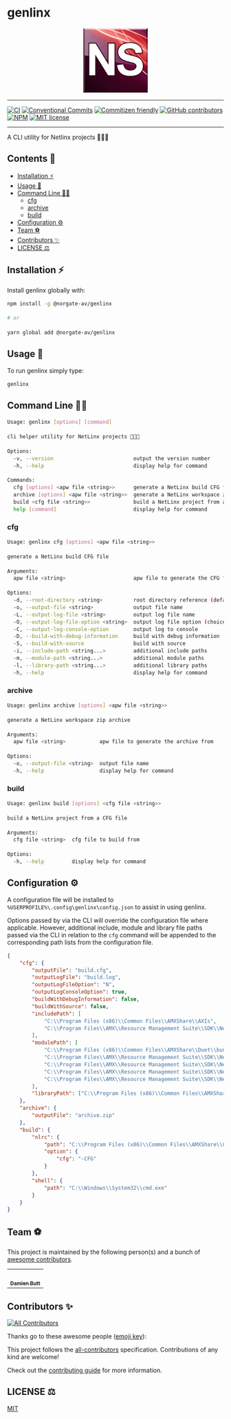 # genlinx

<div align="center">
    <img src="./assets/img/AMX_NS_03.png" alt="netlinx-studio-logo" width="150" />
</div>

---

[![CI](https://github.com/Norgate-AV-Solutions-Ltd/genlinx/actions/workflows/main.yml/badge.svg)](https://github.com/Norgate-AV-Solutions-Ltd/genlinx/actions)
[![Conventional Commits](https://img.shields.io/badge/Conventional%20Commits-1.0.0-%23FE5196?logo=conventionalcommits&logoColor=white)](https://conventionalcommits.org)
[![Commitizen friendly](https://img.shields.io/badge/commitizen-friendly-brightgreen.svg)](http://commitizen.github.io/cz-cli/)
[![GitHub contributors](https://img.shields.io/github/contributors/Norgate-AV-Solutions-Ltd/genlinx)](#contributors)
[![NPM](https://img.shields.io/npm/v/genlinx.svg)](https://www.npmjs.com/package/genlinx)
[![MIT license](https://img.shields.io/badge/License-MIT-blue.svg)](LICENSE)

---

A CLI utility for Netlinx projects 🚀🚀🚀

<!-- START doctoc generated TOC please keep comment here to allow auto update -->
<!-- DON'T EDIT THIS SECTION, INSTEAD RE-RUN doctoc TO UPDATE -->

## Contents 📖

-   [Installation :zap:](#installation-zap)
-   [Usage :rocket:](#usage-rocket)
-   [Command Line :man_technologist:](#command-line-man_technologist)
    -   [cfg](#cfg)
    -   [archive](#archive)
    -   [build](#build)
-   [Configuration :gear:](#configuration-gear)
-   [Team :soccer:](#team-soccer)
-   [Contributors :sparkles:](#contributors-sparkles)
-   [LICENSE :balance_scale:](#license-balance_scale)

<!-- END doctoc generated TOC please keep comment here to allow auto update -->

## Installation :zap:

Install genlinx globally with:

```bash
npm install -g @norgate-av/genlinx

# or

yarn global add @norgate-av/genlinx
```

## Usage :rocket:

To run genlinx simply type:

```bash
genlinx
```

<div align="center">

</div>

<!-- ## Output :package:

genlinx will

-->

## Command Line :man_technologist:

```bash
Usage: genlinx [options] [command]

cli helper utility for NetLinx projects 🚀🚀🚀

Options:
  -v, --version                          output the version number
  -h, --help                             display help for command

Commands:
  cfg [options] <apw file <string>>      generate a NetLinx build CFG file
  archive [options] <apw file <string>>  generate a NetLinx workspace zip archive
  build <cfg file <string>>              build a NetLinx project from a CFG file
  help [command]                         display help for command
```

### cfg

```bash
Usage: genlinx cfg [options] <apw file <string>>

generate a NetLinx build CFG file

Arguments:
  apw file <string>                      apw file to generate the CFG from

Options:
  -d, --root-directory <string>          root directory reference (default: ".")
  -o, --output-file <string>             output file name
  -L, --output-log-file <string>         output log file name
  -O, --output-log-file-option <string>  output log file option (choices: "A", "N")
  -C, --output-log-console-option        output log to console
  -D, --build-with-debug-information     build with debug information
  -S, --build-with-source                build with source
  -i, --include-path <string...>         additional include paths
  -m, --module-path <string...>          additional module paths
  -l, --library-path <string...>         additional library paths
  -h, --help                             display help for command
```

### archive

```bash
Usage: genlinx archive [options] <apw file <string>>

generate a NetLinx workspace zip archive

Arguments:
  apw file <string>           apw file to generate the archive from

Options:
  -o, --output-file <string>  output file name
  -h, --help                  display help for command
```

### build

```bash
Usage: genlinx build [options] <cfg file <string>>

build a NetLinx project from a CFG file

Arguments:
  cfg file <string>  cfg file to build from

Options:
  -h, --help         display help for command
```

## Configuration :gear:

A configuration file will be installed to `%USERPROFILE%\.config\genlinx\config.json` to assist in using genlinx.

Options passed by via the CLI will override the configuration file where applicable. However, additional include, module and library file paths passed via the CLI in relation to the `cfg` command will be appended to the corresponding path lists from the configuration file.

```json
{
    "cfg": {
        "outputFile": "build.cfg",
        "outputLogFile": "build.log",
        "outputLogFileOption": "N",
        "outputLogConsoleOption": true,
        "buildWithDebugInformation": false,
        "buildWithSource": false,
        "includePath": [
            "C:\\Program Files (x86)\\Common Files\\AMXShare\\AXIs",
            "C:\\Program Files\\AMX\\Resource Management Suite\\SDK\\NetLinx\\4.7.18\\includes"
        ],
        "modulePath": [
            "C:\\Program Files (x86)\\Common Files\\AMXShare\\Duet\\bundle",
            "C:\\Program Files\\AMX\\Resource Management Suite\\SDK\\NetLinx\\4.7.18",
            "C:\\Program Files\\AMX\\Resource Management Suite\\SDK\\NetLinx\\4.7.18\\monitors",
            "C:\\Program Files\\AMX\\Resource Management Suite\\SDK\\NetLinx\\4.7.18\\monitors-duet",
            "C:\\Program Files\\AMX\\Resource Management Suite\\SDK\\NetLinx\\4.7.18\\monitors-netlinx"
        ],
        "libraryPath": ["C:\\Program Files (x86)\\Common Files\\AMXShare\\SYCs"]
    },
    "archive": {
        "outputFile": "archive.zip"
    },
    "build": {
        "nlrc": {
            "path": "C:\\Program Files (x86)\\Common Files\\AMXShare\\COM\\NLRC.exe",
            "option": {
                "cfg": "-CFG"
            }
        },
        "shell": {
            "path": "C:\\Windows\\System32\\cmd.exe"
        }
    }
}
```

<!-- ## Run with Docker :whale:

If you don't want to install nodejs or any node packages, use this method to run the genlinx from within a Docker container.

```bash
docker run -it -rm -v $(pwd):/usr/src/app genlinx:latest
````

> or

You can download this bash script from [here](./bin/genlinx) which wraps the above command into a simple command.

````bash
genlinx
``` -->

## Team :soccer:

This project is maintained by the following person(s) and a bunch of [awesome contributors](https://github.com/Norgate-AV-Solutions-Ltd/genlinx/graphs/contributors).

<table>
  <tr>
    <td align="center"><a href="https://github.com/damienbutt"><img src="https://avatars.githubusercontent.com/damienbutt?v=4?s=100" width="100px;" alt=""/><br /><sub><b>Damien Butt</b></sub></a><br /></td>
  </tr>
</table>

## Contributors :sparkles:

<!-- ALL-CONTRIBUTORS-BADGE:START - Do not remove or modify this section -->

[![All Contributors](https://img.shields.io/badge/all_contributors-1-orange.svg?style=flat-square)](#contributors-)

<!-- ALL-CONTRIBUTORS-BADGE:END -->

Thanks go to these awesome people ([emoji key](https://allcontributors.org/docs/en/emoji-key)):

<!-- ALL-CONTRIBUTORS-LIST:START - Do not remove or modify this section -->
<!-- prettier-ignore-start -->
<!-- markdownlint-disable -->

<!-- markdownlint-restore -->
<!-- prettier-ignore-end -->

<!-- ALL-CONTRIBUTORS-LIST:END -->

This project follows the [all-contributors](https://allcontributors.org) specification.
Contributions of any kind are welcome!

Check out the [contributing guide](CONTRIBUTING.md) for more information.

## LICENSE :balance_scale:

[MIT](LICENSE)
